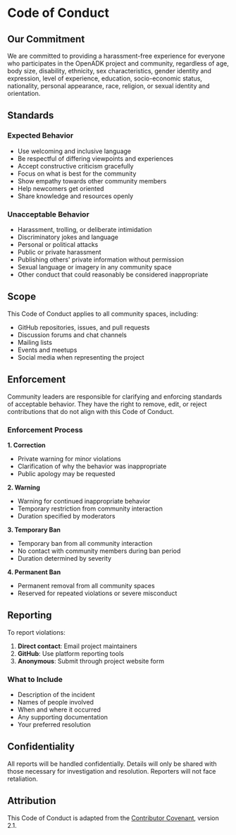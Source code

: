 # Code of Conduct

## Our Commitment

We are committed to providing a harassment-free experience for everyone who participates in the OpenADK project and community, regardless of age, body size, disability, ethnicity, sex characteristics, gender identity and expression, level of experience, education, socio-economic status, nationality, personal appearance, race, religion, or sexual identity and orientation.

## Standards

### Expected Behavior

- Use welcoming and inclusive language
- Be respectful of differing viewpoints and experiences
- Accept constructive criticism gracefully
- Focus on what is best for the community
- Show empathy towards other community members
- Help newcomers get oriented
- Share knowledge and resources openly

### Unacceptable Behavior

- Harassment, trolling, or deliberate intimidation
- Discriminatory jokes and language
- Personal or political attacks
- Public or private harassment
- Publishing others' private information without permission
- Sexual language or imagery in any community space
- Other conduct that could reasonably be considered inappropriate

## Scope

This Code of Conduct applies to all community spaces, including:

- GitHub repositories, issues, and pull requests
- Discussion forums and chat channels
- Mailing lists
- Events and meetups
- Social media when representing the project

## Enforcement

Community leaders are responsible for clarifying and enforcing standards of acceptable behavior. They have the right to remove, edit, or reject contributions that do not align with this Code of Conduct.

### Enforcement Process

**1. Correction**
- Private warning for minor violations
- Clarification of why the behavior was inappropriate
- Public apology may be requested

**2. Warning** 
- Warning for continued inappropriate behavior
- Temporary restriction from community interaction
- Duration specified by moderators

**3. Temporary Ban**
- Temporary ban from all community interaction
- No contact with community members during ban period
- Duration determined by severity

**4. Permanent Ban**
- Permanent removal from all community spaces
- Reserved for repeated violations or severe misconduct

## Reporting

To report violations:

1. **Direct contact**: Email project maintainers
2. **GitHub**: Use platform reporting tools
3. **Anonymous**: Submit through project website form

### What to Include

- Description of the incident
- Names of people involved
- When and where it occurred
- Any supporting documentation
- Your preferred resolution

## Confidentiality

All reports will be handled confidentially. Details will only be shared with those necessary for investigation and resolution. Reporters will not face retaliation.

## Attribution

This Code of Conduct is adapted from the [Contributor Covenant](https://www.contributor-covenant.org/), version 2.1.